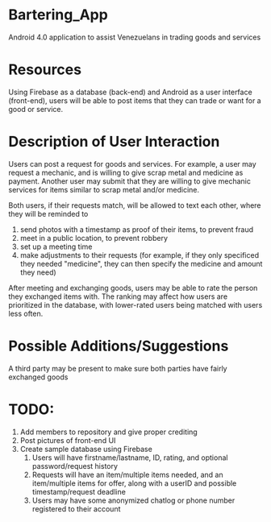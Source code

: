# Bartering_App
Android 4.0 application to assist Venezuelans in trading goods and services

# Resources

Using Firebase as a database (back-end) and Android as a user interface (front-end), users will be able to post items that they can trade or want for a good or service. 

# Description of User Interaction

Users can post a request for goods and services. For example, a user may request a mechanic, and is willing to give scrap metal and medicine as payment. Another user may submit that they are willing to give mechanic services for items similar to scrap metal and/or medicine.

Both users, if their requests match, will be allowed to text each other, where they will be reminded to 
1. send photos with a timestamp as proof of their items, to prevent fraud
2. meet in a public location, to prevent robbery
3. set up a meeting time 
4. make adjustments to their requests (for example, if they only specificed they needed "medicine", they can then specify the medicine and amount they need)

After meeting and exchanging goods, users may be able to rate the person they exchanged items with. The ranking may affect how users are prioritized in the database, with lower-rated users being matched with users less often. 

# Possible Additions/Suggestions

 A third party may be present to make sure both parties have fairly exchanged goods

# TODO:

1. Add members to repository and give proper crediting
2. Post pictures of front-end UI
3. Create sample database using Firebase
   1. Users will have firstname/lastname, ID, rating, and optional password/request history
   2. Requests will have an item/multiple items needed, and an item/multiple items for offer, along with a userID and possible timestamp/request deadline
   3. Users may have some anonymized chatlog or phone number registered to their account 
